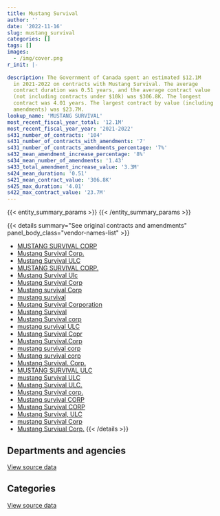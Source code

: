 ```yaml
---
title: Mustang Survival
author: ''
date: '2022-11-16'
slug: mustang_survival
categories: []
tags: []
images:
  - /img/cover.png
r_init: |-
  
description: The Government of Canada spent an estimated $12.1M
  in 2021-2022 on contracts with Mustang Survival. The average
  contract duration was 0.51 years, and the average contract value
  (not including contracts under $10k) was $306.8K. The longest
  contract was 4.01 years. The largest contract by value (including
  amendments) was $23.7M.
lookup_name: 'MUSTANG SURVIVAL'
most_recent_fiscal_year_total: '12.1M'
most_recent_fiscal_year_year: '2021-2022'
s431_number_of_contracts: '104'
s431_number_of_contracts_with_amendments: '7'
s431_number_of_contracts_amendments_percentage: '7%'
s432_mean_amendment_increase_percentage: '8%'
s434_mean_number_of_amendments: '1.43'
s433_total_amendment_increase_value: '3.3M'
s424_mean_duration: '0.51'
s421_mean_contract_value: '306.8K'
s425_max_duration: '4.01'
s422_max_contract_value: '23.7M'
---
```


<script src="/rmarkdown-libs/htmlwidgets/htmlwidgets.js"></script>
<link href="/rmarkdown-libs/datatables-css/datatables-crosstalk.css" rel="stylesheet" />
<script src="/rmarkdown-libs/datatables-binding/datatables.js"></script>
<script src="/rmarkdown-libs/jquery/jquery-3.6.0.min.js"></script>
<link href="/rmarkdown-libs/dt-core-bootstrap/css/dataTables.bootstrap.min.css" rel="stylesheet" />
<link href="/rmarkdown-libs/dt-core-bootstrap/css/dataTables.bootstrap.extra.css" rel="stylesheet" />
<script src="/rmarkdown-libs/dt-core-bootstrap/js/jquery.dataTables.min.js"></script>
<script src="/rmarkdown-libs/dt-core-bootstrap/js/dataTables.bootstrap.min.js"></script>
<link href="/rmarkdown-libs/crosstalk/css/crosstalk.min.css" rel="stylesheet" />
<script src="/rmarkdown-libs/crosstalk/js/crosstalk.min.js"></script>
<script src="/rmarkdown-libs/htmlwidgets/htmlwidgets.js"></script>
<link href="/rmarkdown-libs/datatables-css/datatables-crosstalk.css" rel="stylesheet" />
<script src="/rmarkdown-libs/datatables-binding/datatables.js"></script>
<script src="/rmarkdown-libs/jquery/jquery-3.6.0.min.js"></script>
<link href="/rmarkdown-libs/dt-core-bootstrap/css/dataTables.bootstrap.min.css" rel="stylesheet" />
<link href="/rmarkdown-libs/dt-core-bootstrap/css/dataTables.bootstrap.extra.css" rel="stylesheet" />
<script src="/rmarkdown-libs/dt-core-bootstrap/js/jquery.dataTables.min.js"></script>
<script src="/rmarkdown-libs/dt-core-bootstrap/js/dataTables.bootstrap.min.js"></script>
<link href="/rmarkdown-libs/crosstalk/css/crosstalk.min.css" rel="stylesheet" />
<script src="/rmarkdown-libs/crosstalk/js/crosstalk.min.js"></script>

{{< entity_summary_params >}}
{{< /entity_summary_params >}}

{{< details summary="See original contracts and amendments" panel_body_class="vendor-names-list" >}}
- [MUSTANG SURVIVAL CORP](https://search.open.canada.ca/en/ct/?sort=contract_value_f%20desc&page=1&search_text=%22MUSTANG%20SURVIVAL%20CORP%22)
- [Mustang Survival Corp.](https://search.open.canada.ca/en/ct/?sort=contract_value_f%20desc&page=1&search_text=%22Mustang%20Survival%20Corp.%22)
- [Mustang Survival ULC](https://search.open.canada.ca/en/ct/?sort=contract_value_f%20desc&page=1&search_text=%22Mustang%20Survival%20ULC%22)
- [MUSTANG SURVIVAL CORP.](https://search.open.canada.ca/en/ct/?sort=contract_value_f%20desc&page=1&search_text=%22MUSTANG%20SURVIVAL%20CORP.%22)
- [Mustang Survival Ulc](https://search.open.canada.ca/en/ct/?sort=contract_value_f%20desc&page=1&search_text=%22Mustang%20Survival%20Ulc%22)
- [Mustang Survival Corp](https://search.open.canada.ca/en/ct/?sort=contract_value_f%20desc&page=1&search_text=%22Mustang%20Survival%20Corp%22)
- [Mustang survival Corp](https://search.open.canada.ca/en/ct/?sort=contract_value_f%20desc&page=1&search_text=%22Mustang%20survival%20Corp%22)
- [mustang survival](https://search.open.canada.ca/en/ct/?sort=contract_value_f%20desc&page=1&search_text=%22mustang%20survival%22)
- [Mustang Survival Corporation](https://search.open.canada.ca/en/ct/?sort=contract_value_f%20desc&page=1&search_text=%22Mustang%20Survival%20Corporation%22)
- [Mustang Survival](https://search.open.canada.ca/en/ct/?sort=contract_value_f%20desc&page=1&search_text=%22Mustang%20Survival%22)
- [Mustang Survival corp](https://search.open.canada.ca/en/ct/?sort=contract_value_f%20desc&page=1&search_text=%22Mustang%20Survival%20corp%22)
- [mustang survival ULC](https://search.open.canada.ca/en/ct/?sort=contract_value_f%20desc&page=1&search_text=%22mustang%20survival%20ULC%22)
- [Mustang Survival Copr](https://search.open.canada.ca/en/ct/?sort=contract_value_f%20desc&page=1&search_text=%22Mustang%20Survival%20Copr%22)
- [Mustang Survival.Corp](https://search.open.canada.ca/en/ct/?sort=contract_value_f%20desc&page=1&search_text=%22Mustang%20Survival.Corp%22)
- [mustang survival corp](https://search.open.canada.ca/en/ct/?sort=contract_value_f%20desc&page=1&search_text=%22mustang%20survival%20corp%22)
- [Mustang survival corp](https://search.open.canada.ca/en/ct/?sort=contract_value_f%20desc&page=1&search_text=%22Mustang%20survival%20corp%22)
- [Mustang Survival. Corp.](https://search.open.canada.ca/en/ct/?sort=contract_value_f%20desc&page=1&search_text=%22Mustang%20Survival.%20Corp.%22)
- [MUSTANG SURVIVAL ULC](https://search.open.canada.ca/en/ct/?sort=contract_value_f%20desc&page=1&search_text=%22MUSTANG%20SURVIVAL%20ULC%22)
- [mustang Survival ULC](https://search.open.canada.ca/en/ct/?sort=contract_value_f%20desc&page=1&search_text=%22mustang%20Survival%20ULC%22)
- [Mustang Survival ULC.](https://search.open.canada.ca/en/ct/?sort=contract_value_f%20desc&page=1&search_text=%22Mustang%20Survival%20ULC.%22)
- [Mustang Survival corp.](https://search.open.canada.ca/en/ct/?sort=contract_value_f%20desc&page=1&search_text=%22Mustang%20Survival%20corp.%22)
- [Mustang survival CORP](https://search.open.canada.ca/en/ct/?sort=contract_value_f%20desc&page=1&search_text=%22Mustang%20survival%20CORP%22)
- [Mustang Survival CORP](https://search.open.canada.ca/en/ct/?sort=contract_value_f%20desc&page=1&search_text=%22Mustang%20Survival%20CORP%22)
- [Mustang Survival, ULC](https://search.open.canada.ca/en/ct/?sort=contract_value_f%20desc&page=1&search_text=%22Mustang%20Survival%2c%20ULC%22)
- [mustang Survival Corp](https://search.open.canada.ca/en/ct/?sort=contract_value_f%20desc&page=1&search_text=%22mustang%20Survival%20Corp%22)
- [Mustang Surviual Corp.](https://search.open.canada.ca/en/ct/?sort=contract_value_f%20desc&page=1&search_text=%22Mustang%20Surviual%20Corp.%22)
{{< /details >}}

## Departments and agencies

<div id="htmlwidget-1" style="width:100%;height:auto;" class="datatables html-widget"></div>
<script type="application/json" data-for="htmlwidget-1">{"x":{"style":"bootstrap","filter":"none","vertical":false,"data":[["<a href=\"/departments/dfo-mpo/\">Fisheries and Oceans Canada<\/a>","<a href=\"/departments/dnd-mdn/\">National Defence<\/a>","<a href=\"/departments/nrcan-rncan/\">Natural Resources Canada<\/a>","<a href=\"/departments/pc/\">Parks Canada<\/a>","<a href=\"/departments/phac-aspc/\">Public Health Agency of Canada<\/a>","<a href=\"/departments/rcmp-grc/\">Royal Canadian Mounted Police<\/a>","<a href=\"/departments/tc/\">Transport Canada<\/a>"],[20879.64,2311776.72,23399.83,null,null,122620.27,32095.14],[113346.63,1709173.61,null,null,null,260701.49,13523.58],[58719.4,null,null,null,12320236.52,182541.82,10327.21],[235798.76,23479.27,null,18196.78,11331793.48,453835.07,1864.91]],"container":"<table class=\"table table-striped table-hover row-border order-column display\">\n  <thead>\n    <tr>\n      <th>Department<\/th>\n      <th>2018-2019<\/th>\n      <th>2019-2020<\/th>\n      <th>2020-2021<\/th>\n      <th>2021-2022<\/th>\n    <\/tr>\n  <\/thead>\n<\/table>","options":{"order":[[4,"desc"]],"pageLength":10,"autoWidth":true,"columnDefs":[{"targets":1,"render":"function(data, type, row, meta) {\n    return type !== 'display' ? data : DTWidget.formatCurrency(data, \"$\", 2, 3, \",\", \".\", true, null);\n  }"},{"targets":2,"render":"function(data, type, row, meta) {\n    return type !== 'display' ? data : DTWidget.formatCurrency(data, \"$\", 2, 3, \",\", \".\", true, null);\n  }"},{"targets":3,"render":"function(data, type, row, meta) {\n    return type !== 'display' ? data : DTWidget.formatCurrency(data, \"$\", 2, 3, \",\", \".\", true, null);\n  }"},{"targets":4,"render":"function(data, type, row, meta) {\n    return type !== 'display' ? data : DTWidget.formatCurrency(data, \"$\", 2, 3, \",\", \".\", true, null);\n  }"},{"width":"16%","targets":[1,2,3,4]},{"className":"dt-right","targets":[1,2,3,4]}],"orderClasses":false}},"evals":["options.columnDefs.0.render","options.columnDefs.1.render","options.columnDefs.2.render","options.columnDefs.3.render"],"jsHooks":[]}</script>
<p class="text-right">
<a href="https://github.com/GoC-Spending/contracts-data/tree/main/data/out/vendors/mustang_survival/summary_by_fiscal_year_by_department.csv" class="source-data-link btn btn-link">View source data</a>
</p>

## Categories

<div id="htmlwidget-2" style="width:100%;height:auto;" class="datatables html-widget"></div>
<script type="application/json" data-for="htmlwidget-2">{"x":{"style":"bootstrap","filter":"none","vertical":false,"data":[["<a href=\"/categories/facilities_and_construction/\">Facilities and construction<\/a>","<a href=\"/categories/defence/\">Defence<\/a>","<a href=\"/categories/medical/\">Medical<\/a>","<a href=\"/categories/transportation_and_logistics/\">Transportation and logistics<\/a>","<a href=\"/categories/industrial_products_and_services/\">Industrial products and services<\/a>"],[null,1558428.26,null,null,952343.35],[null,1570229.25,null,null,526516.06],[null,null,12320236.52,58719.4,192869.03],[23479.27,null,11331793.48,44431.06,665264.46]],"container":"<table class=\"table table-striped table-hover row-border order-column display\">\n  <thead>\n    <tr>\n      <th>Category<\/th>\n      <th>2018-2019<\/th>\n      <th>2019-2020<\/th>\n      <th>2020-2021<\/th>\n      <th>2021-2022<\/th>\n    <\/tr>\n  <\/thead>\n<\/table>","options":{"order":[[4,"desc"]],"dom":"t","pageLength":30,"autoWidth":true,"columnDefs":[{"targets":1,"render":"function(data, type, row, meta) {\n    return type !== 'display' ? data : DTWidget.formatCurrency(data, \"$\", 2, 3, \",\", \".\", true, null);\n  }"},{"targets":2,"render":"function(data, type, row, meta) {\n    return type !== 'display' ? data : DTWidget.formatCurrency(data, \"$\", 2, 3, \",\", \".\", true, null);\n  }"},{"targets":3,"render":"function(data, type, row, meta) {\n    return type !== 'display' ? data : DTWidget.formatCurrency(data, \"$\", 2, 3, \",\", \".\", true, null);\n  }"},{"targets":4,"render":"function(data, type, row, meta) {\n    return type !== 'display' ? data : DTWidget.formatCurrency(data, \"$\", 2, 3, \",\", \".\", true, null);\n  }"},{"width":"16%","targets":[1,2,3,4]},{"className":"dt-right","targets":[1,2,3,4]}],"orderClasses":false,"lengthMenu":[10,25,30,50,100]}},"evals":["options.columnDefs.0.render","options.columnDefs.1.render","options.columnDefs.2.render","options.columnDefs.3.render"],"jsHooks":[]}</script>
<p class="text-right">
<a href="https://github.com/GoC-Spending/contracts-data/tree/main/data/out/vendors/mustang_survival/summary_by_fiscal_year_by_category.csv" class="source-data-link btn btn-link">View source data</a>
</p>
